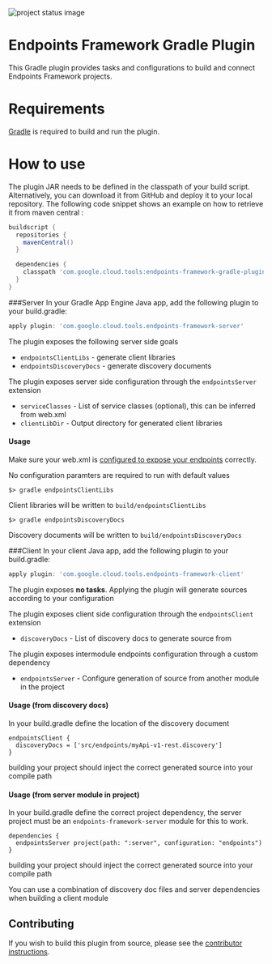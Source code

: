 ![project status image](https://img.shields.io/badge/stability-experimental-orange.svg)
# Endpoints Framework Gradle Plugin

This Gradle plugin provides tasks and configurations to build and connect Endpoints Framework projects.

# Requirements

[Gradle](http://gradle.org) is required to build and run the plugin.

# How to use

The plugin JAR needs to be defined in the classpath of your build script. Alternatively, you can download it from GitHub and deploy it to your local repository. The following code snippet shows an example on how to retrieve it from maven central :

```Groovy
buildscript {
  repositories {
    mavenCentral()
  }

  dependencies {
    classpath 'com.google.cloud.tools:endpoints-framework-gradle-plugin:1.0.0-beta3'
  }
}
```

###Server
In your Gradle App Engine Java app, add the following plugin to your build.gradle:

```Groovy
apply plugin: 'com.google.cloud.tools.endpoints-framework-server'
```

The plugin exposes the following server side goals
* `endpointsClientLibs` - generate client libraries
* `endpointsDiscoveryDocs` - generate discovery documents

The plugin exposes server side configuration through the `endpointsServer` extension
* `serviceClasses` - List of service classes (optional), this can be inferred from web.xml
* `clientLibDir` - Output directory for generated client libraries

#### Usage
Make sure your web.xml is [configured to expose your endpoints](https://cloud.google.com/endpoints/docs/frameworks/java/required_files) correctly.

No configuration paramters are required to run with default values
```
$> gradle endpointsClientLibs
```
Client libraries will be written to `build/endpointsClientLibs`

```
$> gradle endpointsDiscoveryDocs
```
Discovery documents will be written to `build/endpointsDiscoveryDocs`


###Client
In your client Java app, add the following plugin to your build.gradle:

```Groovy
apply plugin: 'com.google.cloud.tools.endpoints-framework-client'
```

The plugin exposes **no tasks**. Applying the plugin will generate sources according
to your configuration

The plugin exposes client side configuration through the `endpointsClient` extension
* `discoveryDocs` - List of discovery docs to generate source from

The plugin exposes intermodule endpoints configuration through a custom dependency
* `endpointsServer` - Configure generation of source from another module in the project

#### Usage (from discovery docs)
In your build.gradle define the location of the discovery document

```
endpointsClient {
  discoveryDocs = ['src/endpoints/myApi-v1-rest.discovery']
}
```

building your project should inject the correct generated source into your compile path

#### Usage (from server module in project)
In your build.gradle define the correct project dependency, the server project must be
an `endpoints-framework-server` module for this to work.

```
dependencies {
  endpointsServer project(path: ":server", configuration: "endpoints")
}
```

building your project should inject the correct generated source into your compile path

You can use a combination of discovery doc files and server dependencies when building
a client module

## Contributing

If you wish to build this plugin from source, please see the [contributor instructions](CONTRIBUTING.md).
